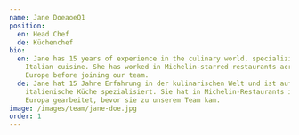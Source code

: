 ```yaml
---
name: Jane DoeaoeQ1
position:
  en: Head Chef
  de: Küchenchef
bio:
  en: Jane has 15 years of experience in the culinary world, specializing in
    Italian cuisine. She has worked in Michelin-starred restaurants across
    Europe before joining our team.
  de: Jane hat 15 Jahre Erfahrung in der kulinarischen Welt und ist auf die
    italienische Küche spezialisiert. Sie hat in Michelin-Restaurants in ganz
    Europa gearbeitet, bevor sie zu unserem Team kam.
image: /images/team/jane-doe.jpg
order: 1
---
```

